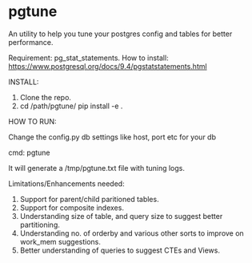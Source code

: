 # pgtune
An utility to help you tune your postgres config and tables for better performance.

Requirement:
pg_stat_statements. How to install: https://www.postgresql.org/docs/9.4/pgstatstatements.html

INSTALL:
1. Clone the repo.
2. cd /path/pgtune/ pip install -e . 

HOW TO RUN:

Change the config.py db settings like host, port etc for your db

cmd: pgtune

It will generate a /tmp/pgtune.txt file with tuning logs. 

Limitations/Enhancements needed:
1. Support for parent/child paritioned tables. 
2. Support for composite indexes. 
3. Understanding size of table, and query size to suggest better partitioning. 
4. Understanding no. of orderby and various other sorts to improve on work_mem suggestions.
5. Better understanding of queries to suggest CTEs and Views. 

